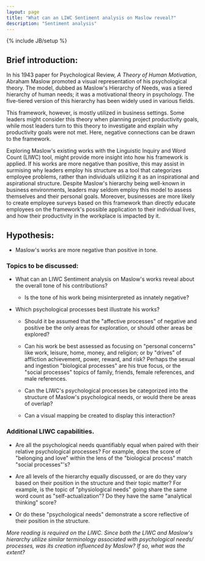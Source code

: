 ```yaml
---
layout: page
title: "What can an LIWC Sentiment analysis on Maslow reveal?"
description: "Sentiment analysis"
---
```

{% include JB/setup %}


## Brief introduction:

In his 1943 paper for Psychological Review, *A Theory of Human Motivation*, Abraham Maslow promoted a visual representation of his psychological theory. The model, dubbed as Maslow's Hierarchy of Needs, was a tiered hierarchy of human needs; it was a motivational theory in psychology. The five-tiered version of this hierarchy has been widely used in various fields.

This framework, however, is mostly utilized in business settings. Some leaders might consider this theory when planning project productivity goals, while most leaders turn to this theory to investigate and explain why productivity goals were not met. Here, negative connections can be drawn to the framework. 

Exploring Maslow's existing works with the Linguistic Inquiry and Word Count (LIWC) tool, might provide more insight into how his framework is applied. If his works are more negative than positive, this may assist in surmising why leaders employ his structure as a tool that categorizes employee problems, rather than individuals utilizing it as an inspirational and aspirational structure. Despite Maslow's hierarchy being well-known in business environments, leaders may seldom employ this model to assess themselves and their personal goals. Moreover, businesses are more likely to create employee surveys based on this framework than directly educate employees on the framework's possible application to their individual lives, and how their productivity in the workplace is impacted by it.


## Hypothesis: 

- Maslow's works are more negative than positive in tone.

### Topics to be discussed: 

- What can an LIWC Sentiment analysis on Maslow's works reveal about the overall tone of his contributions? 

    - Is the tone of his work being misinterpreted as innately negative?

- Which psychological processes best illustrate his works?

    - Should it be assumed that the "affective processes" of negative and positive be the only areas for exploration, or should other areas be explored?

    - Can his work be best assessed as focusing on "personal concerns" like work, leisure, home, money, and religion; or by "drives" of affliction achievement, power, reward, and risk? Perhaps the sexual and ingestion "biological processes" are his true focus, or the "social processes" topics of family, friends, female references, and male references.

    - Can the LIWC's psychological processes be categorized into the structure of Maslow's psychological needs, or would there be areas of overlap? 

     - Can a visual mapping be created to display this interaction?

### Additional LIWC capabilities. 

- Are all the psychological needs quantifiably equal when paired with their relative psychological processes?  For example, does the score of "belonging and love"  within the lens of the "biological process" match "social processes"'s?

- Are all levels of the hierarchy equally discussed, or are do they vary based on their position in the structure and their topic matter? For example, is the topic of "physiological needs" going share the same word count as "self-actualization"? Do they have the same "analytical thinking" score? 

 - Or do these "psychological needs" demonstrate a score reflective of their position in the structure.


*More reading is required on the LIWC. Since both the LIWC and Maslow's hierarchy utilize similar terminology associated with psychological needs/ processes, was its creation influenced by Maslow? If so, what was the extent?*



